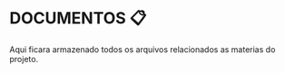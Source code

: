 # DOCUMENTOS :clipboard:
Aqui ficara armazenado todos os arquivos relacionados as materias do projeto.
